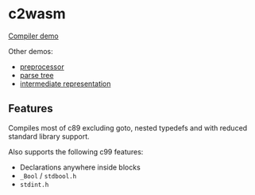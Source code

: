 # c2wasm

[Compiler demo](https://ictrobot.github.io/c2wasm/)

Other demos:
- [preprocessor](https://ictrobot.github.io/c2wasm/preprocessor.html)
- [parse tree](https://ictrobot.github.io/c2wasm/parsetree.html)
- [intermediate representation](https://ictrobot.github.io/c2wasm/ctree.html)

## Features
Compiles most of c89 excluding goto, nested typedefs and with reduced standard library support.

Also supports the following c99 features:
- Declarations anywhere inside blocks
- `_Bool` / `stdbool.h`
- `stdint.h` 
